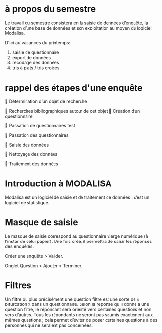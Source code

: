 # à propos du semestre

Le travail du semestre consistera en la saisie de données d’enquête, la création d’une base de données et son exploitation au moyen du logiciel Modalisa.

D'ici au vacances du printemps:

1. saisie de questionnaire
2. export de données
3. recodage des données
4. tris à plats / tris croisés

# rappel des étapes d'une enquête

 Détermination d’un objet de recherche

 Recherches bibliographiques autour de cet objet  Création d’un questionnaire

 Passation de questionnaires test

 Passation des questionnaires

 Saisie des données

 Nettoyage des données

 Traitement des données

# Introduction à MODALISA

Modalisa est un logiciel de saisie et de traitement de données : c’est un logiciel de statistique.

# Masque de saisie

Le masque de saisie correspond au questionnaire vierge numérique \(à l’instar de celui papier\). Une fois créé, il permettra de saisir les réponses des enquêtés.

Créer une enquête &gt; Valider.

Onglet Question &gt; Ajouter &gt; Terminer.

# Filtres

Un filtre ou plus précisément une question filtre est une sorte de « bifurcation » dans un questionnaire. Selon la réponse qu’il donne à une question filtre, le répondant sera orienté vers certaines questions et non vers d’autres. Tous les répondants ne seront pas soumis exactement aux mêmes questions ; cela permet d’éviter de poser certaines questions à des personnes qui ne seraient pas concernées.



